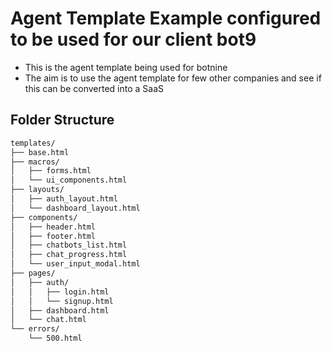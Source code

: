 # Agent Template Example configured to be used for our client bot9

- This is the agent template being used for botnine
- The aim is to use the agent template for few other companies and see if this can be converted into a SaaS

## Folder Structure


```bash
templates/
├── base.html
├── macros/
│   ├── forms.html
│   └── ui_components.html
├── layouts/
│   ├── auth_layout.html
│   └── dashboard_layout.html
├── components/
│   ├── header.html
│   ├── footer.html
│   ├── chatbots_list.html
│   ├── chat_progress.html
│   └── user_input_modal.html
├── pages/
│   ├── auth/
│   │   ├── login.html
│   │   └── signup.html
│   ├── dashboard.html
│   └── chat.html
└── errors/
    └── 500.html
```
